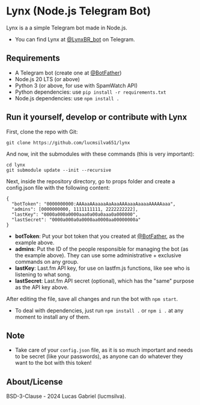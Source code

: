 # Lynx (Node.js Telegram Bot)
Lynx is a a simple Telegram bot made in Node.js.
 - You can find Lynx at [@LynxBR_bot](https://t.me/LynxBR_bot) on Telegram.

## Requirements
 - A Telegram bot (create one at [@BotFather](https://t.me/botfather))
 - Node.js 20 LTS (or above)
 - Python 3 (or above, for use with SpamWatch API)
 - Python dependencies: use ``pip install -r requirements.txt``
 - Node.js dependencies: use ``npm install .``

## Run it yourself, develop or contribute with Lynx
First, clone the repo with Git:
```
git clone https://github.com/lucmsilva651/lynx
```
And now, init the submodules with these commands (this is very important):
```
cd lynx
git submodule update --init --recursive
```
Next, inside the repository directory, go to props folder and create a config.json file with the following content:
```
{
  "botToken": "0000000000:AAAaaAAaaaaAaAaaAAAaaaAaaaaAAAAAaaa",
  "admins": [0000000000, 1111111111, 2222222222],
  "lastKey": "0000a000a0000aaa0a00a0aaa0a000000",
  "lastSecret": "0000a000a0a0000aa0000aa00000000a"
}
``` 
- **botToken**: Put your bot token that you created at [@BotFather](https://t.me/botfather), as the example above.
- **admins**: Put the ID of the people responsible for managing the bot (as the example above). They can use some administrative + exclusive commands on any group.
- **lastKey**: Last.fm API key, for use on lastfm.js functions, like see who is listening to what song.
- **lastSecret**: Last.fm API secret (optional), which has the "same" purpose as the API key above.

After editing the file, save all changes and run the bot with ``npm start``.
- To deal with dependencies, just run ``npm install .`` or ``npm i .`` at any moment to install any of them.

## Note
- Take care of your ``config.json`` file, as it is so much important and needs to be secret (like your passwords), as anyone can do whatever they want to the bot with this token!

## About/License
BSD-3-Clause - 2024 Lucas Gabriel (lucmsilva).
